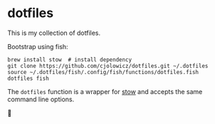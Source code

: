 # dotfiles

This is my collection of dotfiles.

Bootstrap using fish:

```fish
brew install stow  # install dependency
git clone https://github.com/cjolowicz/dotfiles.git ~/.dotfiles
source ~/.dotfiles/fish/.config/fish/functions/dotfiles.fish
dotfiles fish
```

The `dotfiles` function is a wrapper for
[stow](https://www.gnu.org/software/stow/stow.html) and accepts the same command
line options.

:tada:
